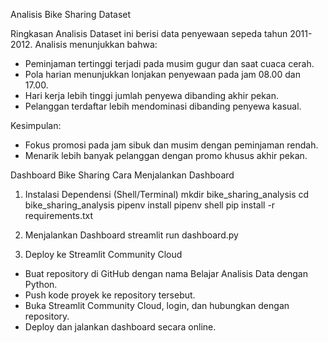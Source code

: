 Analisis Bike Sharing Dataset 

Ringkasan Analisis
Dataset ini berisi data penyewaan sepeda tahun 2011-2012. Analisis menunjukkan bahwa:
- Peminjaman tertinggi terjadi pada musim gugur dan saat cuaca cerah.
- Pola harian menunjukkan lonjakan penyewaan pada jam 08.00 dan 17.00.
- Hari kerja lebih tinggi jumlah penyewa dibanding akhir pekan.
- Pelanggan terdaftar lebih mendominasi dibanding penyewa kasual.

Kesimpulan:
- Fokus promosi pada jam sibuk dan musim dengan peminjaman rendah.
- Menarik lebih banyak pelanggan dengan promo khusus akhir pekan.

Dashboard Bike Sharing
Cara Menjalankan Dashboard

1. Instalasi Dependensi (Shell/Terminal)
mkdir bike_sharing_analysis
cd bike_sharing_analysis
pipenv install
pipenv shell
pip install -r requirements.txt

2. Menjalankan Dashboard
streamlit run dashboard.py

3. Deploy ke Streamlit Community Cloud
- Buat repository di GitHub dengan nama Belajar Analisis Data dengan Python.
- Push kode proyek ke repository tersebut.
- Buka Streamlit Community Cloud, login, dan hubungkan dengan repository.
- Deploy dan jalankan dashboard secara online.

